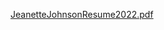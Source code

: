 [JeanetteJohnsonResume2022.pdf](https://github.com/jeanettejohnson/jeanettejohnson.github.io/files/9629487/JeanetteJohnsonResume2022.pdf)
